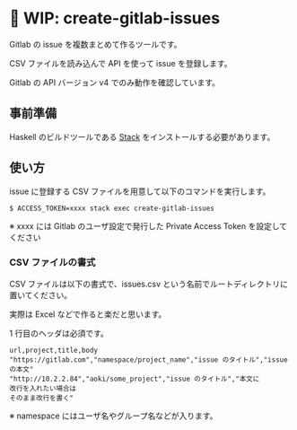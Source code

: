 # :construction: WIP: create-gitlab-issues

Gitlab の issue を複数まとめて作るツールです。

CSV ファイルを読み込んで API を使って issue を登録します。

Gitlab の API バージョン v4 でのみ動作を確認しています。

## 事前準備

Haskell のビルドツールである [Stack][stack] をインストールする必要があります。

## 使い方

issue に登録する CSV ファイルを用意して以下のコマンドを実行します。

```shell
$ ACCESS_TOKEN=xxxx stack exec create-gitlab-issues
```

※ xxxx には Gitlab のユーザ設定で発行した Private Access Token を設定してください

### CSV ファイルの書式

CSV ファイルは以下の書式で、issues.csv という名前でルートディレクトリに置いてください。

実際は Excel などで作ると楽だと思います。

1 行目のヘッダは必須です。

```csv
url,project,title,body
"https://gitlab.com","namespace/project_name","issue のタイトル","issue の本文"
"http://10.2.2.84","aoki/some_project","issue のタイトル","本文に
改行を入れたい場合は
そのまま改行を書く"
```

※ namespace にはユーザ名やグループ名などが入ります。

[stack]: https://docs.haskellstack.org/en/stable/README/
